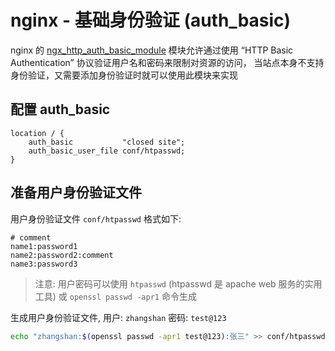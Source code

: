 # nginx - 基础身份验证 (auth_basic)


nginx 的 [ngx_http_auth_basic_module](https://nginx.org/en/docs/http/ngx_http_auth_basic_module.html) 模块允许通过使用 “HTTP Basic Authentication” 协议验证用户名和密码来限制对资源的访问，
当站点本身不支持身份验证，又需要添加身份验证时就可以使用此模块来实现

## 配置 auth_basic

```
location / {
    auth_basic           "closed site";
    auth_basic_user_file conf/htpasswd;
}
```

## 准备用户身份验证文件

用户身份验证文件 `conf/htpasswd` 格式如下:

```
# comment
name1:password1
name2:password2:comment
name3:password3
```

> 注意: 用户密码可以使用 `htpasswd` (htpasswd 是 apache web 服务的实用工具) 或 `openssl passwd -apr1` 命令生成

生成用户身份验证文件, 用户: `zhangshan` 密码: `test@123`

```bash
echo "zhangshan:$(openssl passwd -apr1 test@123):张三" >> conf/htpasswd
```

